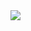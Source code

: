<a href="https://github.com/maximbilan/maximbilan">
  <img align="center" src="https://github-readme-stats.vercel.app/api?username=maximbilan&count_private=true"/>
</a>
